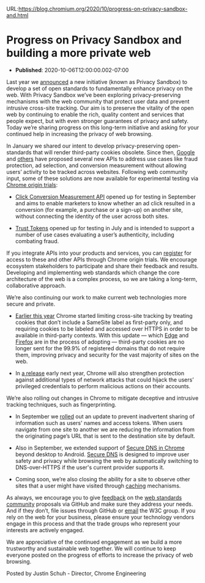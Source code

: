 URL:https://blog.chromium.org/2020/10/progress-on-privacy-sandbox-and.html
# Progress on Privacy Sandbox and building a more private web
- **Published**: 2020-10-06T12:00:00.002-07:00
  
Last year we [announced](https://www.blog.google/products/chrome/building-a-more-private-web/) a new initiative (known as Privacy Sandbox) to develop a set of open standards to fundamentally enhance privacy on the web. With Privacy Sandbox we’ve been exploring privacy-preserving mechanisms with the web community that protect user data and prevent intrusive cross-site tracking. Our aim is to preserve the vitality of the open web by continuing to enable the rich, quality content and services that people expect, but with even stronger guarantees of privacy and safety. Today we’re sharing progress on this long-term initiative and asking for your continued help in increasing the privacy of web browsing.  
  
In January we shared our intent to develop privacy-preserving open-standards that will render third-party cookies obsolete. Since then, [Google](https://www.chromium.org/Home/chromium-privacy/privacy-sandbox) and [others](https://github.com/w3c/web-advertising) have proposed several new APIs to address use cases like fraud protection, ad selection, and conversion measurement without allowing users’ activity to be tracked across websites. Following web community input, some of these solutions are now available for experimental testing via [Chrome origin trials](https://web.dev/origin-trials/):  

* [Click Conversion Measurement API](https://web.dev/conversion-measurement/) opened up for testing in September and aims to enable marketers to know whether an ad click resulted in a conversion (for example, a purchase or a sign-up) on another site, without connecting the identity of the user across both sites.

* [Trust Tokens](https://web.dev/trust-tokens/) opened up for testing in July and is intended to support a number of use cases evaluating a user’s authenticity, including combating fraud.

  
If you integrate APIs into your products and services, you can [register](https://developers.chrome.com/origintrials/#/trials/active) for access to these and other APIs through Chrome origin trials. We encourage ecosystem stakeholders to participate and share their feedback and results. Developing and implementing web standards which change the core architecture of the web is a complex process, so we are taking a long-term, collaborative approach.   
  
  
We’re also continuing our work to make current web technologies more secure and private.   

* [Earlier this year](https://blog.chromium.org/2020/02/samesite-cookie-changes-in-february.html) Chrome started limiting cross-site tracking by treating cookies that don’t include a SameSite label as first-party only, and requiring cookies to be labeled and accessed over HTTPS in order to be available in third-party contexts. With this update — which [Edge](https://docs.microsoft.com/en-us/microsoft-edge/web-platform/site-impacting-changes) and [Firefox](https://hacks.mozilla.org/2020/08/changes-to-samesite-cookie-behavior/) are in the process of adopting — third-party cookies are no longer sent for the 99.9% of registered domains that do not require them, improving privacy and security for the vast majority of sites on the web.

* In [a release](https://chromestatus.com/feature/5096179480133632) early next year, Chrome will also strengthen protection against additional types of network attacks that could hijack the users’ privileged credentials to perform malicious actions on their accounts.

  
We’re also rolling out changes in Chrome to mitigate deceptive and intrusive tracking techniques, such as fingerprinting.  

* In September we [rolled](https://web.dev/referrer-best-practices/) out an update to prevent inadvertent sharing of information such as users' names and access tokens. When users navigate from one site to another we are reducing the information from the originating page’s URL that is sent to the destination site by default.

* Also in September, we extended support of [Secure DNS in Chrome](https://blog.chromium.org/2020/09/a-safer-and-more-private-browsing.html) beyond desktop to Android. [Secure DNS](https://blog.chromium.org/2020/05/a-safer-and-more-private-browsing-DoH.html) is designed to improve user safety and privacy while browsing the web by automatically switching to DNS-over-HTTPS if the user's current provider supports it.

* Coming soon, we’re also closing the ability for a site to observe other sites that a user might have visited through [caching](https://developers.google.com/web/updates/2020/10/http-cache-partitioning) mechanisms.

  
As always, we encourage you to give [feedback](https://github.com/w3c/web-advertising/blob/master/README.md) on the [web standards community](https://www.chromium.org/Home/chromium-privacy/privacy-sandbox) proposals via GitHub and make sure they address your needs. And if they don’t, file issues through GitHub or [email](https://lists.w3.org/Archives/Public/public-web-adv/) the W3C group. If you rely on the web for your business, please ensure your technology vendors engage in this process and that the trade groups who represent your interests are actively engaged.  
  
We are appreciative of the continued engagement as we build a more trustworthy and sustainable web together. We will continue to keep everyone posted on the progress of efforts to increase the privacy of web browsing. 

Posted by Justin Schuh - Director, Chrome Engineering